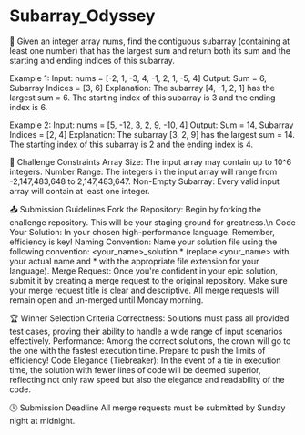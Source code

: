 # Subarray_Odyssey

🚀 Given an integer array nums, find the contiguous subarray (containing at least one number) that has the largest sum and return both its sum and the starting and ending indices of this subarray.

Example 1:
Input: nums = [-2, 1, -3, 4, -1, 2, 1, -5, 4]
Output: Sum = 6, Subarray Indices = [3, 6]
Explanation: The subarray [4, -1, 2, 1] has the largest sum = 6. The starting index of this subarray is 3 and the ending index is 6. 

Example 2:
Input: nums = [5, -12, 3, 2, 9, -10, 4]
Output: Sum = 14, Subarray Indices = [2, 4]
Explanation: The subarray [3, 2, 9] has the largest sum = 14. The starting index of this subarray is 2 and the ending index is 4.

🚀 Challenge Constraints
Array Size: The input array may contain up to 10^6 integers.
Number Range: The integers in the input array will range from -2,147,483,648 to 2,147,483,647.
Non-Empty Subarray: Every valid input array will contain at least one integer.

📤 Submission Guidelines
Fork the Repository: Begin by forking the challenge repository. This will be your staging ground for greatness.\n
Code Your Solution: In your chosen high-performance language. Remember, efficiency is key!
Naming Convention: Name your solution file using the following convention: <your_name>_solution.* (replace <your_name> with your actual name and * with the appropriate file extension for your language).
Merge Request: Once you're confident in your epic solution, submit it by creating a merge request to the original repository. Make sure your merge request title is clear and descriptive.  All merge requests will remain open and un-merged until Monday morning.

🏆 Winner Selection Criteria
Correctness: Solutions must pass all provided test cases, proving their ability to handle a wide range of input scenarios effectively.
Performance: Among the correct solutions, the crown will go to the one with the fastest execution time. Prepare to push the limits of efficiency!
Code Elegance (Tiebreaker): In the event of a tie in execution time, the solution with fewer lines of code will be deemed superior, reflecting not only raw speed but also the elegance and readability of the code.

🕒 Submission Deadline
All merge requests must be submitted by Sunday night at midnight.
